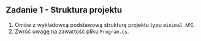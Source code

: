 ﻿## Zadanie 1 - Struktura projektu

1. Omów z wykładowcą podstawową strukturę projektu typu `minimal API`.
2. Zwróć uwagę na zawartość pliku `Program.cs`.



 


